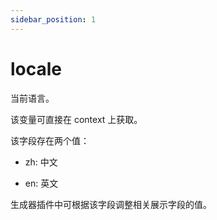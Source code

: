 ```yaml
---
sidebar_position: 1
---
```


# locale

当前语言。

该变量可直接在 context 上获取。

该字段存在两个值：

- zh: 中文

- en: 英文

生成器插件中可根据该字段调整相关展示字段的值。